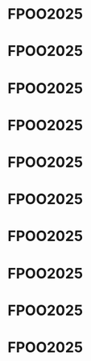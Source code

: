 # FPOO2025
# FPOO2025
# FPOO2025
# FPOO2025
# FPOO2025
# FPOO2025
# FPOO2025
# FPOO2025
# FPOO2025
# FPOO2025

